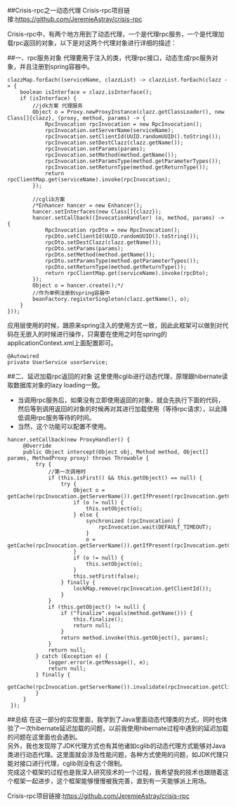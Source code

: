 ##Crisis-rpc之一动态代理
Crisis-rpc项目链接:https://github.com/JeremieAstray/crisis-rpc

Crisis-rpc中，有两个地方用到了动态代理，一个是代理rpc服务，一个是代理加载rpc返回的对象，以下是对这两个代理对象进行详细的描述：

##一、rpc服务对象
代理要用于注入的类，代理rpc接口，动态生成rpc服务对象，并且注册到spring容器中。

```
clazzMap.forEach((serviceName, clazzList) -> clazzList.forEach(clazz -> {
    boolean isInterface = clazz.isInterface();
    if (isInterface) {
        //jdk方案 代理服务
        Object o = Proxy.newProxyInstance(clazz.getClassLoader(), new Class[]{clazz}, (proxy, method, params) -> {
            RpcInvocation rpcInvocation = new RpcInvocation();
            rpcInvocation.setServerName(serviceName);
            rpcInvocation.setClientId(UUID.randomUUID().toString());
            rpcInvocation.setDestClazz(clazz.getName());
            rpcInvocation.setParams(params);
            rpcInvocation.setMethod(method.getName());
            rpcInvocation.setParamsType(method.getParameterTypes());
            rpcInvocation.setReturnType(method.getReturnType());
            return rpcClientMap.get(serviceName).invoke(rpcInvocation);
        });

        //cglib方案
        /*Enhancer hancer = new Enhancer();
        hancer.setInterfaces(new Class[]{clazz});
        hancer.setCallback((InvocationHandler) (o, method, params) -> {
            RpcInvocation rpcDto = new RpcInvocation();
            rpcDto.setClientId(UUID.randomUUID().toString());
            rpcDto.setDestClazz(clazz.getName());
            rpcDto.setParams(params);
            rpcDto.setMethod(method.getName());
            rpcDto.setParamsType(method.getParameterTypes());
            rpcDto.setReturnType(method.getReturnType());
            return rpcClientMap.get(serviceName).invoke(rpcDto);
        });
        Object o = hancer.create();*/
        //作为单例注册到spring容器中
        beanFactory.registerSingleton(clazz.getName(), o);
    }
}));
```
应用层使用的时候，跟原来spring注入的使用方式一致，因此此框架可以做到对代码在无嵌入的时候进行操作，只需要在使用之时在spring的applicationContext.xml上面配置即可。
```
@Autowired
private UserService userService;
```


##二、延迟加载rpc返回的对象
这里使用cglib进行动态代理，原理跟hibernate读取数据库对象的lazy loading一致。
* 当调用rpc服务后，如果没有立即使用返回的对象，就会先执行下面的代码，然后等到调用返回的对象的时候再对其进行加载使用（等待rpc请求），以此降低调用rpc服务等待的时间。
* 当然，这个功能可以配置不使用。

```
hancer.setCallback(new ProxyHandler() {
     @Override
     public Object intercept(Object obj, Method method, Object[] params, MethodProxy proxy) throws Throwable {
         try {
             //第一次调用时
             if (this.isFirst() && this.getObject() == null) {
                 try {
                     Object o = getCache(rpcInvocation.getServerName()).getIfPresent(rpcInvocation.getClientId());
                     if (o != null) {
                         this.setObject(o);
                     } else {
                         synchronized (rpcInvocation) {
                             rpcInvocation.wait(DEFAULT_TIMEOUT);
                         }
                         o = getCache(rpcInvocation.getServerName()).getIfPresent(rpcInvocation.getClientId());
                     }
                     if (o != null) {
                         this.setObject(o);
                     }
                     this.setFirst(false);
                 } finally {
                     lockMap.remove(rpcInvocation.getClientId());
                 }
             }
             if (this.getObject() != null) {
                 if ("finalize".equals(method.getName())) {
                     this.finalize();
                     return null;
                 }
                 return method.invoke(this.getObject(), params);
             }
             return null;
         } catch (Exception e) {
             logger.error(e.getMessage(), e);
             return null;
         } finally {
             getCache(rpcInvocation.getServerName()).invalidate(rpcInvocation.getClientId());
         }
     }
 });
```

##总结
在这一部分的实现里面，我学到了Java里面动态代理类的方式，同时也体验了一次hibernate延迟加载的问题，以前我使用hibernate过程中遇到的延迟加载的问题在这里面也会遇到。  
另外，我也发现除了JDK代理方式也有其他诸如cglib的动态代理方式能够对Java类进行动态代理。这里面就会涉及性能问题，各种方式使用的问题，如JDK代理只能对接口进行代理，cglib则没有这个限制。  
完成这个框架的过程也是我深入研究技术的一个过程，我希望我的技术也跟随着这个框架一起进步，这个框架能够慢慢被我完善，直到有一天能够派上用场。  

Crisis-rpc项目链接:https://github.com/JeremieAstray/crisis-rpc